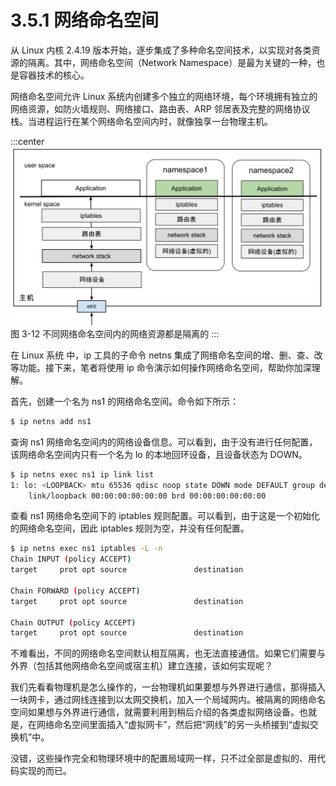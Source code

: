# 3.5.1 网络命名空间

从 Linux 内核 2.4.19 版本开始，逐步集成了多种命名空间技术，以实现对各类资源的隔离。其中，网络命名空间（Network Namespace）是最为关键的一种，也是容器技术的核心。

网络命名空间允许 Linux 系统内创建多个独立的网络环境，每个环境拥有独立的网络资源，如防火墙规则、网络接口、路由表、ARP 邻居表及完整的网络协议栈。当进程运行在某个网络命名空间内时，就像独享一台物理主机。

:::center
  ![](../assets/linux-namespace.svg)<br/>
 图 3-12 不同网络命名空间内的网络资源都是隔离的
:::

在 Linux 系统 中，ip 工具的子命令 netns 集成了网络命名空间的增、删、查、改等功能。接下来，笔者将使用 ip 命令演示如何操作网络命名空间，帮助你加深理解。

首先，创建一个名为 ns1 的网络命名空间。命令如下所示：

```bash
$ ip netns add ns1
```

查询 ns1 网络命名空间内的网络设备信息。可以看到，由于没有进行任何配置，该网络命名空间内只有一个名为 lo 的本地回环设备，且设备状态为 DOWN。

```bash
$ ip netns exec ns1 ip link list 
1: lo: <LOOPBACK> mtu 65536 qdisc noop state DOWN mode DEFAULT group default qlen 1000
    link/loopback 00:00:00:00:00:00 brd 00:00:00:00:00:00
```

查看 ns1 网络命名空间下的 iptables 规则配置。可以看到，由于这是一个初始化的网络命名空间，因此 iptables 规则为空，并没有任何配置。

```bash
$ ip netns exec ns1 iptables -L -n
Chain INPUT (policy ACCEPT)
target     prot opt source               destination         

Chain FORWARD (policy ACCEPT)
target     prot opt source               destination         

Chain OUTPUT (policy ACCEPT)
target     prot opt source               destination 
```

不难看出，不同的网络命名空间默认相互隔离，也无法直接通信。如果它们需要与外界（包括其他网络命名空间或宿主机）建立连接，该如何实现呢？

我们先看看物理机是怎么操作的，一台物理机如果要想与外界进行通信，那得插入一块网卡，通过网线连接到以太网交换机，加入一个局域网内。被隔离的网络命名空间如果想与外界进行通信，就需要利用到稍后介绍的各类虚拟网络设备。也就是，在网络命名空间里面插入“虚拟网卡”，然后把“网线”的另一头桥接到“虚拟交换机”中。

没错，这些操作完全和物理环境中的配置局域网一样，只不过全部是虚拟的、用代码实现的而已。